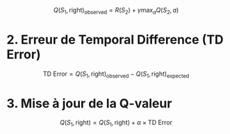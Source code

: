 

$$
Q(S_1, \text{right})_{\text{observed}} = R(S_2) + \gamma \max_{a} Q(S_2, a)
$$



# 2. Erreur de Temporal Difference (TD Error)


$$
\text{TD Error} = Q(S_1, \text{right})_{\text{observed}} - Q(S_1, \text{right})_{\text{expected}}
$$


# 3. Mise à jour de la Q-valeur
$$
Q(S_1, \text{right}) = Q(S_1, \text{right}) + \alpha \times \text{TD Error}
$$

